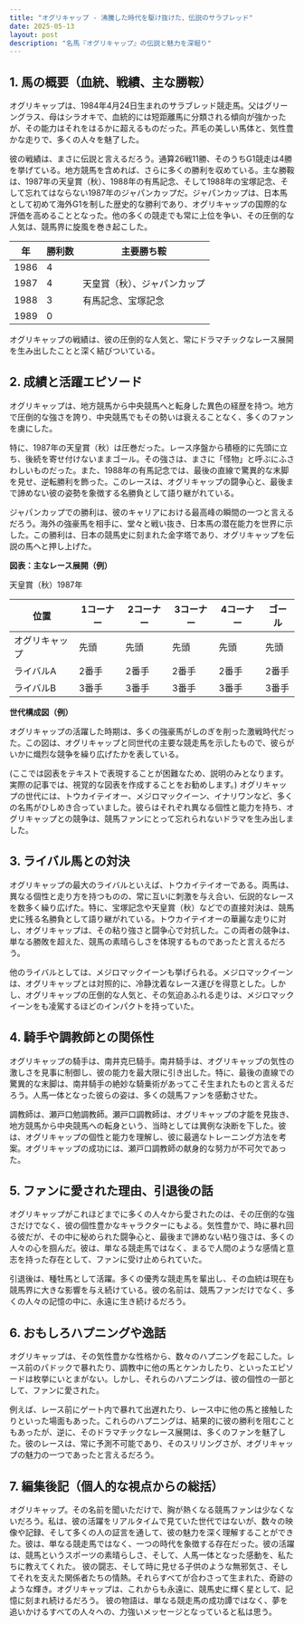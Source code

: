 ```yaml
---
title: "オグリキャップ - 沸騰した時代を駆け抜けた、伝説のサラブレッド"
date: 2025-05-13
layout: post
description: "名馬『オグリキャップ』の伝説と魅力を深堀り"
---
```


## 1. 馬の概要（血統、戦績、主な勝鞍）

オグリキャップは、1984年4月24日生まれのサラブレッド競走馬。父はグリーングラス、母はシラオキで、血統的には短距離馬に分類される傾向が強かったが、その能力はそれをはるかに超えるものだった。芦毛の美しい馬体と、気性豊かな走りで、多くの人々を魅了した。

彼の戦績は、まさに伝説と言えるだろう。通算26戦11勝、そのうちG1競走は4勝を挙げている。地方競馬を含めれば、さらに多くの勝利を収めている。主な勝鞍は、1987年の天皇賞（秋）、1988年の有馬記念、そして1988年の宝塚記念、そして忘れてはならない1987年のジャパンカップだ。ジャパンカップは、日本馬として初めて海外G1を制した歴史的な勝利であり、オグリキャップの国際的な評価を高めることとなった。他の多くの競走でも常に上位を争い、その圧倒的な人気は、競馬界に旋風を巻き起こした。

| 年 | 勝利数 | 主要勝ち鞍 |
|---|---|---|
| 1986 | 4 |  |
| 1987 | 4 | 天皇賞（秋）、ジャパンカップ |
| 1988 | 3 | 有馬記念、宝塚記念 |
| 1989 | 0 |  |

オグリキャップの戦績は、彼の圧倒的な人気と、常にドラマチックなレース展開を生み出したことと深く結びついている。


## 2. 成績と活躍エピソード

オグリキャップは、地方競馬から中央競馬へと転身した異色の経歴を持つ。地方で圧倒的な強さを誇り、中央競馬でもその勢いは衰えることなく、多くのファンを虜にした。

特に、1987年の天皇賞（秋）は圧巻だった。レース序盤から積極的に先頭に立ち、後続を寄せ付けないままゴール。その強さは、まさに「怪物」と呼ぶにふさわしいものだった。また、1988年の有馬記念では、最後の直線で驚異的な末脚を見せ、逆転勝利を飾った。このレースは、オグリキャップの闘争心と、最後まで諦めない彼の姿勢を象徴する名勝負として語り継がれている。

ジャパンカップでの勝利は、彼のキャリアにおける最高峰の瞬間の一つと言えるだろう。海外の強豪馬を相手に、堂々と戦い抜き、日本馬の潜在能力を世界に示した。この勝利は、日本の競馬史に刻まれた金字塔であり、オグリキャップを伝説の馬へと押し上げた。

**図表：主なレース展開（例）**

天皇賞（秋）1987年

| 位置 | 1コーナー | 2コーナー | 3コーナー | 4コーナー | ゴール |
|---|---|---|---|---|---|
| オグリキャップ | 先頭 | 先頭 | 先頭 | 先頭 | 先頭 |
| ライバルA | 2番手 | 2番手 | 2番手 | 2番手 | 2番手 |
| ライバルB | 3番手 | 3番手 | 3番手 | 3番手 | 3番手 |


**世代構成図（例）**

オグリキャップの活躍した時期は、多くの強豪馬がしのぎを削った激戦時代だった。この図は、オグリキャップと同世代の主要な競走馬を示したもので、彼らがいかに熾烈な競争を繰り広げたかを表している。

(ここでは図表をテキストで表現することが困難なため、説明のみとなります。実際の記事では、視覚的な図表を作成することをお勧めします。)  オグリキャップの世代には、トウカイテイオー、メジロマックイーン、イナリワンなど、多くの名馬がひしめき合っていました。彼らはそれぞれ異なる個性と能力を持ち、オグリキャップとの競争は、競馬ファンにとって忘れられないドラマを生み出しました。


## 3. ライバル馬との対決

オグリキャップの最大のライバルといえば、トウカイテイオーである。両馬は、異なる個性と走り方を持つものの、常に互いに刺激を与え合い、伝説的なレースを数多く繰り広げた。特に、宝塚記念や天皇賞（秋）などでの直接対決は、競馬史に残る名勝負として語り継がれている。トウカイテイオーの華麗な走りに対し、オグリキャップは、その粘り強さと闘争心で対抗した。この両者の競争は、単なる勝敗を超えた、競馬の素晴らしさを体現するものであったと言えるだろう。

他のライバルとしては、メジロマックイーンも挙げられる。メジロマックイーンは、オグリキャップとは対照的に、冷静沈着なレース運びを得意とした。しかし、オグリキャップの圧倒的な人気と、その気迫あふれる走りは、メジロマックイーンをも凌駕するほどのインパクトを持っていた。


## 4. 騎手や調教師との関係性

オグリキャップの騎手は、南井克巳騎手。南井騎手は、オグリキャップの気性の激しさを見事に制御し、彼の能力を最大限に引き出した。特に、最後の直線での驚異的な末脚は、南井騎手の絶妙な騎乗術があってこそ生まれたものと言えるだろう。人馬一体となった彼らの姿は、多くの競馬ファンを感動させた。

調教師は、瀬戸口勉調教師。瀬戸口調教師は、オグリキャップの才能を見抜き、地方競馬から中央競馬への転身という、当時としては異例な決断を下した。彼は、オグリキャップの個性と能力を理解し、彼に最適なトレーニング方法を考案。オグリキャップの成功には、瀬戸口調教師の献身的な努力が不可欠であった。


## 5. ファンに愛された理由、引退後の話

オグリキャップがこれほどまでに多くの人々から愛されたのは、その圧倒的な強さだけでなく、彼の個性豊かなキャラクターにもよる。気性豊かで、時に暴れ回る彼だが、その中に秘められた闘争心と、最後まで諦めない粘り強さは、多くの人々の心を掴んだ。彼は、単なる競走馬ではなく、まるで人間のような感情と意志を持った存在として、ファンに受け止められていた。

引退後は、種牡馬として活躍。多くの優秀な競走馬を輩出し、その血統は現在も競馬界に大きな影響を与え続けている。彼の名前は、競馬ファンだけでなく、多くの人々の記憶の中に、永遠に生き続けるだろう。


## 6. おもしろハプニングや逸話

オグリキャップは、その気性豊かな性格から、数々のハプニングを起こした。レース前のパドックで暴れたり、調教中に他の馬とケンカしたり、といったエピソードは枚挙にいとまがない。しかし、それらのハプニングは、彼の個性の一部として、ファンに愛された。

例えば、レース前にゲート内で暴れて出遅れたり、レース中に他の馬と接触したりといった場面もあった。これらのハプニングは、結果的に彼の勝利を阻むこともあったが、逆に、そのドラマチックなレース展開は、多くのファンを魅了した。彼のレースは、常に予測不可能であり、そのスリリングさが、オグリキャップの魅力の一つであったと言えるだろう。


## 7. 編集後記（個人的な視点からの総括）

オグリキャップ。その名前を聞いただけで、胸が熱くなる競馬ファンは少なくないだろう。私は、彼の活躍をリアルタイムで見ていた世代ではないが、数々の映像や記録、そして多くの人の証言を通して、彼の魅力を深く理解することができた。彼は、単なる競走馬ではなく、一つの時代を象徴する存在だった。彼の活躍は、競馬というスポーツの素晴らしさ、そして、人馬一体となった感動を、私たちに教えてくれた。  彼の闘志、そして時に見せる子供のような無邪気さ、そしてそれを支えた関係者たちの情熱。それらすべてが合わさって生まれた、奇跡のような輝き。オグリキャップは、これからも永遠に、競馬史に輝く星として、記憶に刻まれ続けるだろう。  彼の物語は、単なる競走馬の成功譚ではなく、夢を追いかけるすべての人々への、力強いメッセージとなっていると私は思う。
